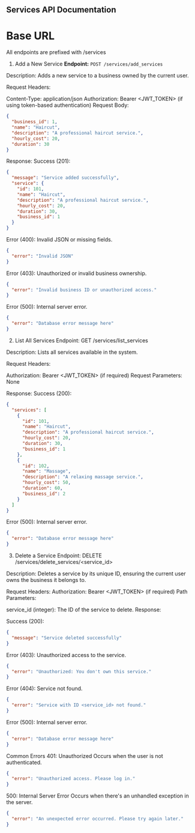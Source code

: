 ## Services API Documentation
# Base URL
All endpoints are prefixed with /services

1. Add a New Service
**Endpoint:**
`POST /services/add_services`

Description:
Adds a new service to a business owned by the current user.

Request Headers:

Content-Type: application/json
Authorization: Bearer <JWT_TOKEN> (if using token-based authentication)
Request Body:

```json
{
  "business_id": 1,
  "name": "Haircut",
  "description": "A professional haircut service.",
  "hourly_cost": 20,
  "duration": 30
}
```
Response:
Success (201):

```json
{
  "message": "Service added successfully",
  "service": {
    "id": 101,
    "name": "Haircut",
    "description": "A professional haircut service.",
    "hourly_cost": 20,
    "duration": 30,
    "business_id": 1
  }
}
```

Error (400): Invalid JSON or missing fields.
```json
{
  "error": "Invalid JSON"
}
```

Error (403): Unauthorized or invalid business ownership.
```json
{
  "error": "Invalid business ID or unauthorized access."
}
```

Error (500): Internal server error.
```json
{
  "error": "Database error message here"
}
```

2. List All Services
Endpoint:
GET /services/list_services

Description:
Lists all services available in the system.

Request Headers:

Authorization: Bearer <JWT_TOKEN> (if required)
Request Parameters:
None

Response:
Success (200):
```json
{
  "services": [
    {
      "id": 101,
      "name": "Haircut",
      "description": "A professional haircut service.",
      "hourly_cost": 20,
      "duration": 30,
      "business_id": 1
    },
    {
      "id": 102,
      "name": "Massage",
      "description": "A relaxing massage service.",
      "hourly_cost": 50,
      "duration": 60,
      "business_id": 2
    }
  ]
}
```

Error (500): Internal server error.
```json
{
  "error": "Database error message here"
}
```

3. Delete a Service
Endpoint:
DELETE /services/delete_services/<service_id>

Description:
Deletes a service by its unique ID, ensuring the current user owns the business it belongs to.

Request Headers:
Authorization: Bearer <JWT_TOKEN> (if required)
Path Parameters:

service_id (integer): The ID of the service to delete.
Response:

Success (200):
```json
{
  "message": "Service deleted successfully"
}
```

Error (403): Unauthorized access to the service.
```json
{
  "error": "Unauthorized: You don't own this service."
}
```

Error (404): Service not found.
```json
{
  "error": "Service with ID <service_id> not found."
}
```

Error (500): Internal server error.
```json
{
  "error": "Database error message here"
}
```

Common Errors
401: Unauthorized
Occurs when the user is not authenticated.
```json
{
  "error": "Unauthorized access. Please log in."
}
```

500: Internal Server Error
Occurs when there's an unhandled exception in the server.
```json
{
  "error": "An unexpected error occurred. Please try again later."
}
```